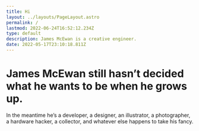```yaml
---
title: Hi
layout: ../layouts/PageLayout.astro
permalink: /
lastmod: 2022-06-24T16:52:12.234Z
type: default
description: James McEwan is a creative engineer.
date: 2022-05-17T23:10:18.811Z
---
```


# James McEwan still hasn’t decided what he wants to be when he grows up.

In the meantime he’s a developer, a designer, an illustrator, a photographer, a hardware hacker, a collector, and whatever else happens to take his fancy.
